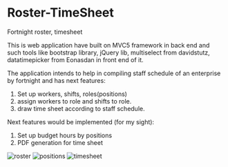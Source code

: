# Roster-TimeSheet
Fortnight roster, timesheet

This is web application have built on MVC5 framework in back end and such tools like bootstrap library, jQuery lib, multiselect from davidstutz, datatimepicker from Eonasdan in front end of it.

The application intends to help in compiling staff schedule of an enterprise by fortnight and has next features:
1) Set up workers, shifts, roles(positions)
2) assign workers to role and shifts to role.
3) draw time sheet according to staff schedule.

Next features would be implemented (for my sight):
1) Set up budget hours by positions
2) PDF generation for time sheet

![roster](https://cloud.githubusercontent.com/assets/16180299/11646362/2e5caaec-9dc2-11e5-864d-9ab8d5cda577.jpg)
![positions](https://cloud.githubusercontent.com/assets/16180299/11646364/33fe61ac-9dc2-11e5-84e1-e901a2c185af.jpg)
![timesheet](https://cloud.githubusercontent.com/assets/16180299/11646365/38ec7ad2-9dc2-11e5-9ba0-071bcb566764.jpg)
